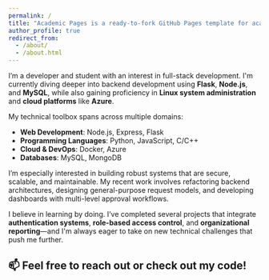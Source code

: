 ```yaml
---
permalink: /
title: "Academic Pages is a ready-to-fork GitHub Pages template for academic personal websites"
author_profile: true
redirect_from: 
  - /about/
  - /about.html
---
```


I’m a developer and student with an interest in full-stack development. I'm currently diving deeper into backend development using **Flask**, **Node.js**, and **MySQL**, while also gaining proficiency in **Linux system administration** and **cloud platforms** like **Azure**.

My technical toolbox spans across multiple domains:
- **Web Development**: Node.js, Express, Flask
- **Programming Languages**: Python, JavaScript, C/C++
- **Cloud & DevOps**: Docker, Azure
- **Databases**: MySQL, MongoDB

I’m especially interested in building robust systems that are secure, scalable, and maintainable. My recent work involves refactoring backend architectures, designing general-purpose request models, and developing dashboards with multi-level approval workflows.

I believe in learning by doing. I’ve completed several projects that integrate **authentication systems**, **role-based access control**, and **organizational reporting**—and I'm always eager to take on new technical challenges that push me further.

📫 Feel free to reach out or check out my code!
---


